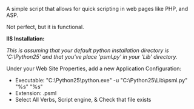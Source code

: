 A simple script that allows for quick scripting in web pages like PHP, and ASP.

**<?py print 'Hello World!'; ?>**

Not perfect, but it is functional.

**IIS Installation:**

_This is assuming that your default python installation directory is 'C:\Python25\' and that you've place 'psml.py' in your 'Lib' directory._

Under your Web Site Properties, add a new Application Configuration:

  * Executable: "C:\Python25\python.exe" -u "C:\Python25\Lib\psml.py" "%s" "%s"
  * Extension: .psml
  * Select All Verbs, Script engine, & Check that file exists